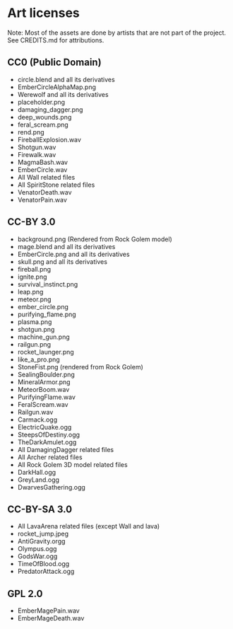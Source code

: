 # Art licenses #

Note: Most of the assets are done by artists that are not part of the project.
See CREDITS.md for attributions.

## CC0 (Public Domain) ##

- circle.blend and all its derivatives
- EmberCircleAlphaMap.png
- Werewolf and all its derivatives
- placeholder.png
- damaging_dagger.png
- deep_wounds.png
- feral_scream.png
- rend.png
- FireballExplosion.wav
- Shotgun.wav
- Firewalk.wav
- MagmaBash.wav
- EmberCircle.wav
- All Wall related files
- All SpiritStone related files
- VenatorDeath.wav
- VenatorPain.wav

## CC-BY 3.0 ##
- background.png (Rendered from Rock Golem model)
- mage.blend and all its derivatives
- EmberCircle.png and all its derivatives
- skull.png and all its derivatives
- fireball.png
- ignite.png
- survival_instinct.png
- leap.png
- meteor.png
- ember_circle.png
- purifying_flame.png
- plasma.png
- shotgun.png
- machine_gun.png
- railgun.png
- rocket_launger.png
- like_a_pro.png
- StoneFist.png (rendered from Rock Golem)
- SealingBoulder.png
- MineralArmor.png
- MeteorBoom.wav
- PurifyingFlame.wav
- FeralScream.wav
- Railgun.wav
- Carmack.ogg
- ElectricQuake.ogg
- SteepsOfDestiny.ogg
- TheDarkAmulet.ogg
- All DamagingDagger related files
- All Archer related files
- All Rock Golem 3D model related files
- DarkHall.ogg
- GreyLand.ogg
- DwarvesGathering.ogg

## CC-BY-SA 3.0 ##

- All LavaArena related files (except Wall and lava)
- rocket_jump.jpeg
- AntiGravity.orgg
- Olympus.ogg
- GodsWar.ogg
- TimeOfBlood.ogg
- PredatorAttack.ogg

## GPL 2.0 ##
- EmberMagePain.wav
- EmberMageDeath.wav
